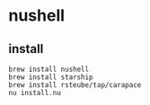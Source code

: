 # nushell

## install

``` shell
brew install nushell
brew install starship
brew install rsteube/tap/carapace
nu install.nu
```
